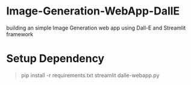 # Image-Generation-WebApp-DallE
building an simple Image Generation web app using Dall-E and Streamlit framework

# Setup Dependency
> pip install -r requirements.txt
> streamlit dalle-webapp.py
